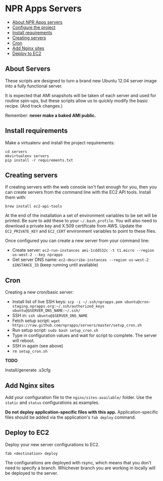 NPR Apps Servers
=========================

* [About NPR Apps servers](#about-servers)
* [Configure the project](#configure-the-project)
* [Install requirements](#install-requirements)
* [Creating servers](#creating-servers)
* [Cron](#cron)
* [Add Nginx sites](#add-nginx-sites)
* [Deploy to EC2](#deploy-to-ec2)

About Servers
--------------

These scripts are designed to turn a brand new Ubuntu 12.04 server image into a fully functional server.

It is expected that AMI snapshots will be taken of each server and used for routine spin-ups, but these scripts allow us to quickly modify the basic recipe. (And track changes.)

Remember: **never make a baked AMI public.**

Install requirements
--------------------

Make a virtualenv and install the project requirements:

```
cd servers
mkvirtualenv servers
pip install -r requirements.txt
```

Creating servers
-----------------

If creating servers with the web console isn't fast enough for you, then you can create servers from the command line with the EC2 API tools. Install them with:

``brew install ec2-api-tools``

At the end of the installation a set of environment variables to be set will be printed. Be sure to add these to your ``~/.bash_profile``. You will also need to download a private key and X.509 certificate from AWS. Update the ``EC2_PRIVATE_KEY`` and ``EC2_CERT`` environment variables to point to these files.

Once configured you can create a new server from your command line:

* Create server: ``ec2-run-instances ami-1cdd532c -t t1.micro --region us-west-2 --key nprapps``
* Get server DNS name: ``ec2-describe-instances --region us-west-2 $INSTANCE_ID`` (keep running until available)

Cron
-----

Creating a new cron/basic server:

* Install list of live SSH keys: ``scp -i ~/.ssh/nprapps.pem ubuntu@cron-staging.nprapps.org:~/.ssh/authorized_keys
 ubuntu@$SERVER_DNS_NAME:~/.ssh/``
* SSH in: ``ssh ubuntu@$SERVER_DNS_NAME``
* Fetch setup script: ``wget https://raw.github.com/nprapps/servers/master/setup_cron.sh``
* Run setup script: ``sudo bash setup_cron.sh``
* Type in configuration values and wait for script to complete. The server will reboot.
* SSH in again (see above)
* ``rm setup_cron.sh``

**TODO**

Install/generate .s3cfg

Add Nginx sites
----------------

Add your configuration file to the `nginx/sites-available/` folder. Use the `static` and `status` configurations as examples.

**Do not deploy application-specific files with this app.** Application-specific files should be added via the application's `fab deploy` command.


Deploy to EC2
-------------

Deploy your new server configurations to EC2.

```
fab <destination> deploy
```

The configurations are deployed with rsync, which means that you don't need to specify a branch. Whichever branch you are working in locally will be deployed to the server.
